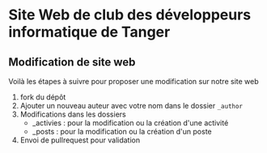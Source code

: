 # Site Web de club des développeurs informatique de Tanger

## Modification de site web

Voilà les étapes à suivre pour proposer une modification sur notre site web 

1. fork du dépôt
2. Ajouter un nouveau auteur avec votre nom dans le dossier ```_author```
3. Modifications dans les dossiers 
   - _activies : pour la modification ou la création d'une activité
   - _posts : pour la modification ou la création d'un poste
4. Envoi de pullrequest pour validation
